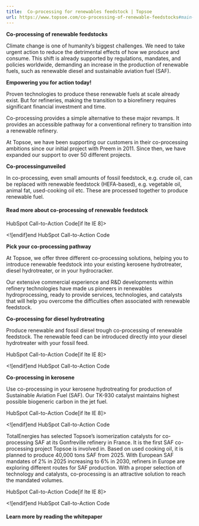 ```yaml
---
title:  Co-processing for renewables feedstock | Topsoe
url: https://www.topsoe.com/co-processing-of-renewable-feedstocks#main-content
---
```


**Co-processing of renewable feedstocks**

Climate change is one of humanity’s biggest challenges. We need to take urgent action to reduce the detrimental effects of how we produce and consume. This shift is already supported by regulations, mandates, and policies worldwide, demanding an increase in the production of renewable fuels, such as renewable diesel and sustainable aviation fuel (SAF).

**Empowering you for action today!**

Proven technologies to produce these renewable fuels at scale already exist. But for refineries, making the transition to a biorefinery requires significant financial investment and time.

Co-processing provides a simple alternative to these major revamps. It provides an accessible pathway for a conventional refinery to transition into a renewable refinery.

At Topsoe, we have been supporting our customers in their co-processing ambitions since our initial project with Preem in 2011. Since then, we have expanded our support to over 50 different projects.

**Co-processingunveiled**

In co-processing, even small amounts of fossil feedstock, e.g. crude oil, can be replaced with renewable feedstock (HEFA-based), e.g. vegetable oil, animal fat, used-cooking oil etc. These are processed together to produce renewable fuel.

#### Read more about co-processing of renewable feedstock

HubSpot Call-to-Action Code[if lte IE 8]><div id="hs-cta-ie-element"></div><![endif][](https://cta-redirect.hubspot.com/cta/redirect/2115834/2e6321f2-93cb-4dff-8ce1-aa42faddc6cb)end HubSpot Call-to-Action Code

**Pick your co-processing pathway**

At Topsoe, we offer three different co-processing solutions, helping you to introduce renewable feedstock into your existing kerosene hydrotreater, diesel hydrotreater, or in your hydrocracker.

Our extensive commercial experience and R&D developments within refinery technologies have made us pioneers in renewables hydroprocessing, ready to provide services, technologies, and catalysts that will help you overcome the difficulties often associated with renewable feedstock.

**Co-processing for diesel hydrotreating**

Produce renewable and fossil diesel trough co-processing of renewable feedstock. The renewable feed can be introduced directly into your diesel hydrotreater with your fossil feed.

HubSpot Call-to-Action Code[if lte IE 8]><div id="hs-cta-ie-element"></div><![endif][](https://cta-redirect.hubspot.com/cta/redirect/2115834/7c58e91c-7613-4111-ad4a-7dc3497d212d)end HubSpot Call-to-Action Code

**Co-processing in kerosene**

Use co-processing in your kerosene hydrotreating for production of Sustainable Aviation Fuel (SAF). Our TK-930 catalyst maintains highest possible biogeneric carbon in the jet fuel.

HubSpot Call-to-Action Code[if lte IE 8]><div id="hs-cta-ie-element"></div><![endif][](https://cta-redirect.hubspot.com/cta/redirect/2115834/8eb718df-477f-4ab8-bbee-11416adcd872)end HubSpot Call-to-Action Code

TotalEnergies has selected Topsoe’s isomerization catalysts for co-processing SAF at its Gonfreville refinery in France. It is the first SAF co-processing project Topsoe is involved in. Based on used cooking oil, it is planned to produce 40,000 tons SAF from 2025. With European SAF mandates of 2% in 2025 increasing to 6% in 2030, refiners in Europe are exploring different routes for SAF production. With a proper selection of technology and catalysts, co-processing is an attractive solution to reach the mandated volumes.

[](https://www.topsoe.com/sustainable-aviation-fuel/saf-voices-from-the-sky)

HubSpot Call-to-Action Code[if lte IE 8]><div id="hs-cta-ie-element"></div><![endif][](https://cta-redirect.hubspot.com/cta/redirect/2115834/fd4932e1-7be7-421c-bbd6-289de35c03ca)end HubSpot Call-to-Action Code

#### Learn more by reading the whitepaper